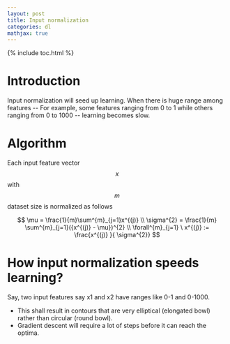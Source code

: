 ```yaml
---
layout: post
title: Input normalization
categories: dl
mathjax: true
---
```


{% include toc.html %}

# Introduction

Input normalization will seed up learning. When there is huge range among features -- For example, some features ranging from 0 to 1 while others ranging from 0 to 1000 -- learning becomes slow.



# Algorithm

Each input feature vector $$x$$ with $$m$$ dataset size is normalized as follows

$$
\mu = \frac{1}{m}\sum^{m}_{j=1}x^{(j)} \\
\sigma^{2} = \frac{1}{m} \sum^{m}_{j=1}({x^{(j)} - \mu})^{2} \\
\forall^{m}_{j=1} \ x^{(j)} := \frac{x^{(j)} }{ \sigma^{2}}
$$

# How input normalization speeds learning?

Say, two input features say x1 and x2 have ranges like 0-1 and 0-1000. 

- This shall result in contours that are very elliptical (elongated bowl) rather than circular (round bowl).   
- Gradient descent will require a lot of steps before it can reach the optima.
